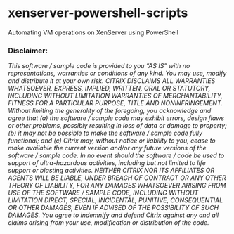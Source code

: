 # xenserver-powershell-scripts
Automating VM operations on XenServer using PowerShell


### Disclaimer:
*This software / sample code is provided to you “AS IS” with no representations, warranties or conditions of any kind. You may use, modify and distribute it at your own risk. CITRIX DISCLAIMS ALL WARRANTIES WHATSOEVER, EXPRESS, IMPLIED, WRITTEN, ORAL OR STATUTORY, INCLUDING WITHOUT LIMITATION WARRANTIES OF MERCHANTABILITY, FITNESS FOR A PARTICULAR PURPOSE, TITLE AND NONINFRINGEMENT. Without limiting the generality of the foregoing, you acknowledge and agree that (a) the software / sample code may exhibit errors, design flaws or other problems, possibly resulting in loss of data or damage to property; (b) it may not be possible to make the software / sample code fully functional; and (c) Citrix may, without notice or liability to you, cease to make available the current version and/or any future versions of the software / sample code. In no event should the software / code be used to support of ultra-hazardous activities, including but not limited to life support or blasting activities. NEITHER CITRIX NOR ITS AFFILIATES OR AGENTS WILL BE LIABLE, UNDER BREACH OF CONTRACT OR ANY OTHER THEORY OF LIABILITY, FOR ANY DAMAGES WHATSOEVER ARISING FROM USE OF THE SOFTWARE / SAMPLE CODE, INCLUDING WITHOUT LIMITATION DIRECT, SPECIAL, INCIDENTAL, PUNITIVE, CONSEQUENTIAL OR OTHER DAMAGES, EVEN IF ADVISED OF THE POSSIBILITY OF SUCH DAMAGES. You agree to indemnify and defend Citrix against any and all claims arising from your use, modification or distribution of the code.*
